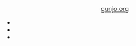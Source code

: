 <header>
  <a href="{{ site.url }}" title="{{ site.title }}" class="nav">gunjo.org</a>
  <nav>
    <ul>
      <li><a href="https://sizu.me/{{ site.quiet }}" class="nav"><i class="icon-quiet icon-2x"></i></a></li>
      <li><a href="https://bsky.app/profile/{{ site.did }}" class="nav"><i class="icon-bluesky icon-2x"></i></a></li>
      <li><a href="https://github.com/{{ site.github }}" class="nav"><i class="icon-github icon-2x"></i></a></li>
    </ul>
  </nav>
</header>
